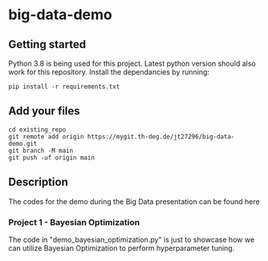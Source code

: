 # big-data-demo



## Getting started

Python 3.8 is being used for this project. Latest python version should also work for this repository. 
Install the dependancies by running:
```shell
pip install -r requirements.txt
```

## Add your files

```
cd existing_repo
git remote add origin https://mygit.th-deg.de/jt27296/big-data-demo.git
git branch -M main
git push -uf origin main
```

## Description
The codes for the demo during the Big Data presentation can be found here

### Project 1 - Bayesian Optimization
The code in "demo_bayesian_optimization.py" is just to showcase how we can utilize Bayesian Optimization to perform hyperparameter tuning. 


